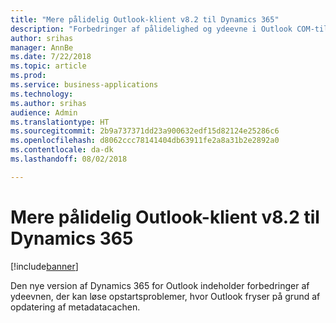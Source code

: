 ```yaml
---
title: "Mere pålidelig Outlook-klient v8.2 til Dynamics 365"
description: "Forbedringer af pålidelighed og ydeevne i Outlook COM-tilføjelsesprogrammet version 8.2"
author: srihas
manager: AnnBe
ms.date: 7/22/2018
ms.topic: article
ms.prod: 
ms.service: business-applications
ms.technology: 
ms.author: srihas
audience: Admin
ms.translationtype: HT
ms.sourcegitcommit: 2b9a737371dd23a900632edf15d82124e25286c6
ms.openlocfilehash: d8062ccc78141404db63911fe2a8a31b2e2892a0
ms.contentlocale: da-dk
ms.lasthandoff: 08/02/2018

---
```

# <a name="more-reliable-outlook-client-v82-for-dynamics-365"></a>Mere pålidelig Outlook-klient v8.2 til Dynamics 365


[!include[banner](../../includes/banner.md)]

Den nye version af Dynamics 365 for Outlook indeholder forbedringer af ydeevnen, der kan løse opstartsproblemer, hvor Outlook fryser på grund af opdatering af metadatacachen.

